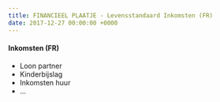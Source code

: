 ```yaml
---
title: FINANCIEEL PLAATJE - Levensstandaard Inkomsten (FR)
date: 2017-12-27 00:00:00 +0000
---
```

#### Inkomsten (FR)

* Loon partner
* Kinderbijslag
* Inkomsten huur
* ...
